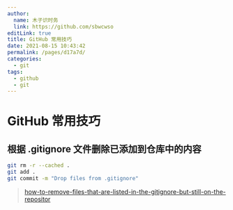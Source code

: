 ```yaml
---
author: 
  name: 木子识时务
  link: https://github.com/sbwcwso
editLink: true
title: GitHub 常用技巧
date: 2021-08-15 10:43:42
permalink: /pages/d17a7d/
categories: 
  - git
tags: 
  - github
  - git
---
```


# GitHub 常用技巧

## 根据 .gitignore 文件删除已添加到仓库中的内容

```bash
git rm -r --cached .
git add .
git commit -m "Drop files from .gitignore"
```

> [how-to-remove-files-that-are-listed-in-the-gitignore-but-still-on-the-repositor](https://stackoverflow.com/a/34435207/11152760)
